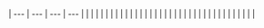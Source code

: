 | --- | --- | --- | --- |
|  |                             | | |
|  |                            | | |
|  |                            | | |
|  |                            | | |
|  |                            | | |
|  |                            | | |
|  |                            | | |
